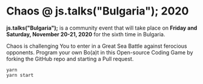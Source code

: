# Chaos @ js.talks("Bulgaria"); 2020

**js.talks("Bulgaria");** is a community event that will take place on **Friday and Saturday, November 20-21, 2020** for the sixth time in Bulgaria.

Chaos is challenging You to enter in a Great Sea Battle against ferocious opponents. Program your own Bo(a)t in this Open-source Coding Game by forking the GitHub repo and starting a Pull request.

```
yarn
yarn start
```
